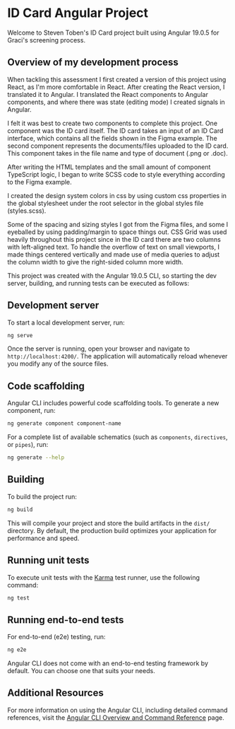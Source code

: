# ID Card Angular Project
Welcome to Steven Toben's ID Card project built using Angular 19.0.5 for Graci's screening process.

## Overview of my development process

When tackling this assessment I first created a version of this project using React, as I'm more comfortable in React.
After creating the React version, I translated it to Angular.
I translated the React components to Angular components, and where there was state (editing mode) I created signals in Angular.

I felt it was best to create two components to complete this project.
One component was the ID card itself. The ID card takes an input of an ID Card interface, which contains all the fields shown in the Figma example.
The second component represents the documents/files uploaded to the ID card. This component takes in the file name and type of document (.png or .doc).

After writing the HTML templates and the small amount of component TypeScript logic, I began to write SCSS code to style everything according to the Figma example.

I created the design system colors in css by using custom css properties in the global stylesheet under the root selector in the global styles file (styles.scss).

Some of the spacing and sizing styles I got from the Figma files, and some I eyeballed by using padding/margin to space things out.
CSS Grid was used heavily throughout this project since in the ID card there are two columns with left-aligned text. To handle the overflow of text on small viewports,
I made things centered vertically and made use of media queries to adjust the column width to give the right-sided column more width.

This project was created with the Angular 19.0.5 CLI, so starting the dev server, building, and running tests can be executed as follows:

## Development server

To start a local development server, run:

```bash
ng serve
```

Once the server is running, open your browser and navigate to `http://localhost:4200/`. The application will automatically reload whenever you modify any of the source files.

## Code scaffolding

Angular CLI includes powerful code scaffolding tools. To generate a new component, run:

```bash
ng generate component component-name
```

For a complete list of available schematics (such as `components`, `directives`, or `pipes`), run:

```bash
ng generate --help
```

## Building

To build the project run:

```bash
ng build
```

This will compile your project and store the build artifacts in the `dist/` directory. By default, the production build optimizes your application for performance and speed.

## Running unit tests

To execute unit tests with the [Karma](https://karma-runner.github.io) test runner, use the following command:

```bash
ng test
```

## Running end-to-end tests

For end-to-end (e2e) testing, run:

```bash
ng e2e
```

Angular CLI does not come with an end-to-end testing framework by default. You can choose one that suits your needs.

## Additional Resources

For more information on using the Angular CLI, including detailed command references, visit the [Angular CLI Overview and Command Reference](https://angular.dev/tools/cli) page.
